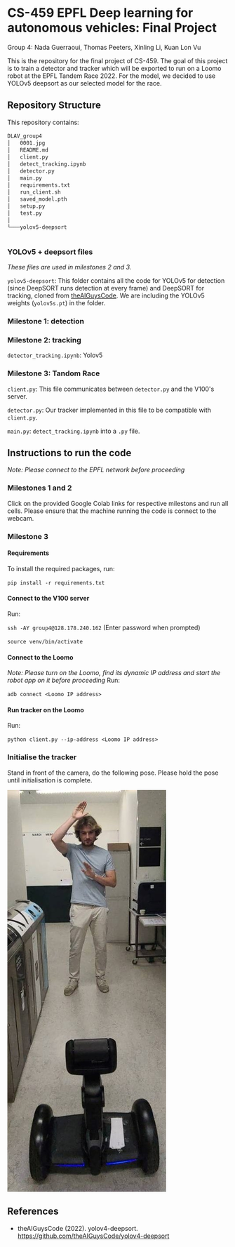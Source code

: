 # CS-459 EPFL Deep learning for autonomous vehicles: Final Project 
Group 4: Nada Guerraoui, Thomas Peeters, Xinling Li, Kuan Lon Vu

This is the repository for the final project of CS-459. The goal of this project is to train a detector and tracker which will be exported to run on a Loomo robot at the EPFL Tandem Race 2022. For the model, we decided to use YOLOv5 deepsort as our selected model for the race.

## Repository Structure
This repository contains:
```
DLAV_group4
│   0001.jpg
│   README.md
│   client.py
│   detect_tracking.ipynb
│   detector.py
│   main.py
│   requirements.txt
│   run_client.sh
│   saved_model.pth
│   setup.py
│   test.py
│
└───yolov5-deepsort 
    
```
### YOLOv5 + deepsort files
*These files are used in milestones 2 and 3.*

`yolov5-deepsort`: This folder contains all the code for YOLOv5 for detection (since DeepSORT runs detection at every frame) and DeepSORT for tracking, cloned from [theAIGuysCode](https://github.com/theAIGuysCode/yolov4-deepsort). We are including the YOLOv5 weights (`yolov5s.pt`) in the folder.

### Milestone 1: detection

### Milestone 2: tracking
`detector_tracking.ipynb`: Yolov5  

### Milestone 3: Tandom Race

`client.py`: This file communicates between `detector.py` and the V100's server.

`detector.py`: Our tracker implemented in this file to be compatible with `client.py`.

`main.py`: `detect_tracking.ipynb` into a `.py` file.


## Instructions to run the code
*Note: Please connect to the EPFL network before proceeding*

### Milestones 1 and 2
Click on the provided Google Colab links for respective milestons and run all cells. Please ensure that the machine running the code is connect to the webcam.

### Milestone 3

#### Requirements
To install the required packages, run:

`pip install -r requirements.txt`

#### Connect to the V100 server
Run:

`ssh -AY group4@128.178.240.162` (Enter password when prompted)

`source venv/bin/activate`

#### Connect to the Loomo
*Note: Please turn on the Loomo, find its dynamic IP address and start the robot app on it before proceeding*
Run:

`adb connect <Loomo IP address>`

#### Run tracker on the Loomo
Run:

`python client.py --ip-address <Loomo IP address>`

### Initialise the tracker
Stand in front of the camera, do the following pose. Please hold the pose until initialisation is complete.

![Initialisation pose](initialisation_pose.jpg)


## References
- theAIGuysCode (2022). yolov4-deepsort. https://github.com/theAIGuysCode/yolov4-deepsort
